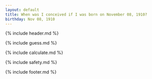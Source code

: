 ```yaml
---
layout: default
title: When was I conceived if I was born on November 08, 1910?
birthday: Nov 08, 1910
---
```


{% include header.md %}

{% include guess.md %}

{% include calculate.md %}

{% include safety.md %}

{% include footer.md %}



